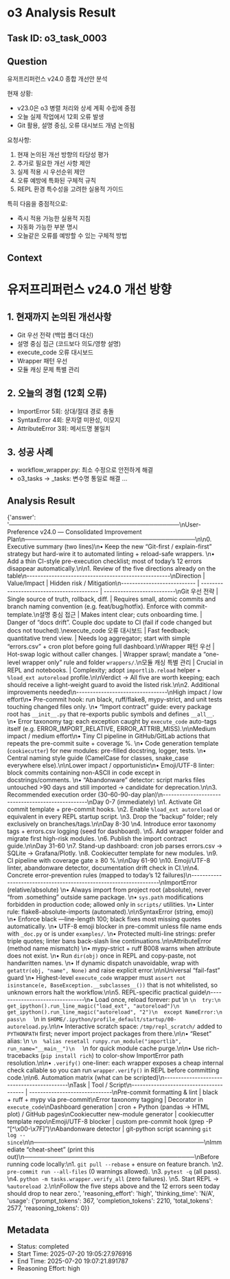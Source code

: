 # o3 Analysis Result

## Task ID: o3_task_0003

## Question

유저프리퍼런스 v24.0 종합 개선안 분석

현재 상황:
- v23.0은 o3 병렬 처리와 상세 계획 수립에 중점
- 오늘 실제 작업에서 12회 오류 발생
- Git 활용, 설명 중심, 오류 대시보드 개념 논의됨

요청사항:
1. 현재 논의된 개선 방향의 타당성 평가
2. 추가로 필요한 개선 사항 제안
3. 실제 적용 시 우선순위 제안
4. 오류 예방에 특화된 구체적 규칙
5. REPL 환경 특수성을 고려한 실용적 가이드

특히 다음을 중점적으로:
- 즉시 적용 가능한 실용적 지침
- 자동화 가능한 부분 명시
- 오늘같은 오류를 예방할 수 있는 구체적 방법


## Context

# 유저프리퍼런스 v24.0 개선 방향

## 1. 현재까지 논의된 개선사항
- Git 우선 전략 (백업 폴더 대신)
- 설명 중심 접근 (코드보다 의도/영향 설명)
- execute_code 오류 대시보드
- Wrapper 패턴 우선
- 모듈 캐싱 문제 특별 관리

## 2. 오늘의 경험 (12회 오류)
- ImportError 5회: 상대/절대 경로 충돌
- SyntaxError 4회: 문자열 미완성, 이모지
- AttributeError 3회: 메서드명 불일치

## 3. 성공 사례
- workflow_wrapper.py: 최소 수정으로 안전하게 해결
- o3_tasks → _tasks: 변수명 통일로 해결
...

## Analysis Result
{'answer': '────────────────────────────────────────\nUser-Preference v24.0 ― Consolidated Improvement Plan\n────────────────────────────────────────\n\n0. Executive summary (two lines)\n• Keep the new “Git-first / explain-first” strategy but hard-wire it to automated linting + reload-safe wrappers.  \n• Add a thin CI-style pre-execution checklist; most of today’s 12 errors disappear automatically.\n\n1. Review of the five directions already on the table\n----------------------------------------------------\nDirection                   | Value/Impact                              | Hidden risk / Mitigation\n--------------------------- | ----------------------------------------- | --------------------------\nGit 우선 전략               | Single source of truth, rollback, diff.  | Requires small, atomic commits and branch naming convention (e.g. feat/bug/hotfix).  Enforce with commit-template.\n설명 중심 접근             | Makes intent clear; cuts onboarding time. | Danger of “docs drift”. Couple doc update to CI (fail if code changed but docs not touched).\nexecute_code 오류 대시보드 | Fast feedback; quantitative trend view.   | Needs log aggregator; start with simple “errors.csv” + cron plot before going full dashboard.\nWrapper 패턴 우선           | Hot-swap logic without caller changes.    | Wrapper sprawl; mandate a “one-level wrapper only” rule and folder `wrappers/`.\n모듈 캐싱 특별 관리        | Crucial in REPL and notebooks.            | Complexity; adopt `importlib.reload` helper + `%load_ext autoreload` profile.\n\nVerdict → All five are worth keeping; each should receive a light-weight guard to avoid the listed risk.\n\n2. Additional improvements needed\n---------------------------------\nHigh impact / low effort\n• Pre-commit hook: run black, ruff/flake8, mypy-strict, and unit tests touching changed files only.  \n• “Import contract” guide: every package root has `__init__.py` that re-exports public symbols and defines `__all__`.  \n• Error taxonomy tag: each exception caught by `execute_code` auto-tags itself (e.g. ERROR_IMPORT_RELATIVE, ERROR_ATTRIB_MISS).\n\nMedium impact / medium effort\n• Tiny CI pipeline in GitHub/GitLab actions that repeats the pre-commit suite + coverage %.  \n• Code generation template (`cookiecutter`) for new modules: pre-filled docstring, logger, tests.  \n• Central naming style guide (CamelCase for classes, snake_case everywhere else).\n\nLower impact / opportunistic\n• Emoji/UTF-8 linter: block commits containing non-ASCII in code except in docstrings/comments.  \n• “Abandonware” detector: script marks files untouched >90 days and still imported → candidate for deprecation.\n\n3. Recommended execution order (30-60-90-day plan)\n--------------------------------------------------\nDay 0-7 (immediately)  \n1. Activate Git commit template + pre-commit hooks.  \n2. Enable `%load_ext autoreload` or equivalent in every REPL startup script.  \n3. Drop the “backup” folder; rely exclusively on branches/tags.\n\nDay 8-30  \n4. Introduce error taxonomy tags + errors.csv logging (seed for dashboard).  \n5. Add wrapper folder and migrate first high-risk modules.  \n6. Publish the import contract guide.\n\nDay 31-60  \n7. Stand-up dashboard: cron job parses errors.csv → SQLite → Grafana/Plotly.  \n8. Cookiecutter template for new modules.  \n9. CI pipeline with coverage gate ≥ 80 %.\n\nDay 61-90  \n10. Emoji/UTF-8 linter, abandonware detector, documentation drift check in CI.\n\n4. Concrete error-prevention rules (mapped to today’s 12 failures)\n------------------------------------------------------------------\nImportError (relative/absolute)  \n• Always import from project root (absolute), never “from .something” outside same package.  \n• `sys.path` modifications forbidden in production code; allowed only in `scripts/` utilities.  \n• Linter rule: flake8-absolute-imports (automated).\n\nSyntaxError (string, emoji)  \n• Enforce black —line-length 100; black fixes most missing quotes automatically.  \n• UTF-8 emoji blocker in pre-commit unless file name ends with `_doc.py` or is under `examples/`.  \n• Protected multi-line strings: prefer triple quotes; linter bans back-slash line continuations.\n\nAttributeError (method name mismatch)  \n• mypy-strict + ruff B008 warns when attribute does not exist.  \n• Run `dir(obj)` once in REPL and copy-paste, not handwritten names.  \n• If dynamic dispatch unavoidable, wrap with `getattr(obj, "name", None)` and raise explicit error.\n\nUniversal “fail-fast” guard  \n• Highest-level `execute_code` wrapper must `assert not isinstance(e, BaseException.__subclasses__())` that is not whitelisted, so unknown errors halt the workflow.\n\n5. REPL-specific practical guide\n--------------------------------\n• Load once, reload forever: put  \n  ```\n  try:\n      get_ipython().run_line_magic("load_ext", "autoreload")\n      get_ipython().run_line_magic("autoreload", "2")\n  except NameError:\n      pass\n  ```  \n  in `$HOME/.ipython/profile_default/startup/00-autoreload.py`.\n\n• Interactive scratch space: `/tmp/repl_scratch/` added to `PYTHONPATH` first; never import project packages from there.\n\n• “Reset” alias:  \n  ```\n  %alias resetall runpy.run_module("importlib", run_name="__main__")\n  ```  \n  for quick module cache purge.\n\n• Use rich-tracebacks (`pip install rich`) to color-show ImportError path resolution.\n\n• `.verify()` one-liner: each wrapper exposes a cheap internal check callable so you can run `wrapper.verify()` in REPL before committing code.\n\n6. Automation matrix (what can be scripted)\n-------------------------------------------\nTask                                    | Tool / Script\n--------------------------------------- | ------------------------------\nPre-commit formatting & lint            | black + ruff + mypy via pre-commit\nError taxonomy tagging                  | Decorator in `execute_code`\nDashboard generation                    | cron + Python (pandas → HTML plot) / GitHub pages\nCookiecutter new-module generator       | cookiecutter template repo\nEmoji/UTF-8 blocker                     | custom pre-commit hook (grep -P “[^\\x00-\\x7F]”)\nAbandonware detector                    | git-python script scanning `git log --since`\n\n────────────────────────────────────────\nImmediate “cheat-sheet” (print this out)\n────────────────────────────────────────\nBefore running code locally:\n1. `git pull --rebase` + ensure on feature branch.  \n2. `pre-commit run ‑-all-files` (0 warnings allowed).  \n3. `pytest -q` (all pass).  \n4. `python -m tasks.wrapper.verify_all` (zero failures).  \n5. Start REPL → `%autoreload 2`.\n\nFollow the five steps above and the 12 errors seen today should drop to near zero.', 'reasoning_effort': 'high', 'thinking_time': 'N/A', 'usage': {'prompt_tokens': 367, 'completion_tokens': 2210, 'total_tokens': 2577, 'reasoning_tokens': 0}}

## Metadata
- Status: completed
- Start Time: 2025-07-20 19:05:27.976916
- End Time: 2025-07-20 19:07:21.891787
- Reasoning Effort: high
